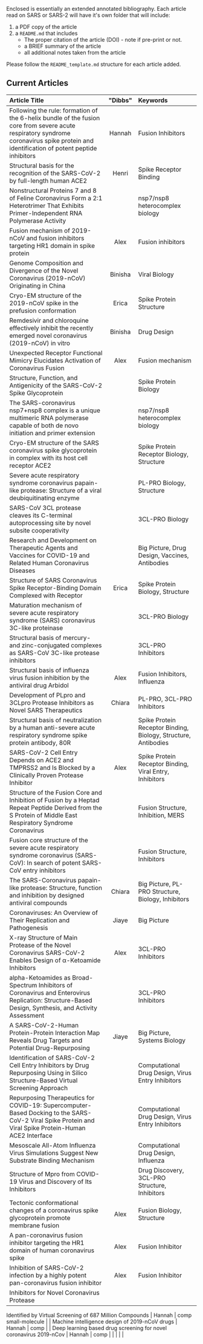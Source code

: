 Enclosed is essentially an extended annotated bibliography. Each article read on SARS or SARS-2 will have it's own folder that will include:
1. a PDF copy of the article
2. a `README.md` that includes
   * The proper citation of the article (DOI) - note if pre-print or not.
   * a BRIEF summary of the article
   * all additional notes taken from the article

Please follow the `README_template.md` structure for each article added.

## **Current Articles**
| **Article Title**   | "Dibbs" | Keywords |
|:---|:---:|:---|
| Following the rule: formation of the 6-helix bundle of the fusion core from severe acute respiratory syndrome coronavirus spike protein and identification of potent peptide inhibitors   | Hannah  | Fusion Inhibitors |
| Structural basis for the recognition of the SARS-CoV-2 by full-length human ACE2   |  Henri | Spike Receptor Binding |
| Nonstructural Proteins 7 and 8 of Feline Coronavirus Form a 2:1 Heterotrimer That Exhibits Primer-Independent RNA Polymerase Activity  |   | nsp7/nsp8 heterocomplex biology |
| Fusion mechanism of 2019-nCoV and fusion inhibitors targeting HR1 domain in spike protein  | Alex | Fusion inhibitors |
| Genome Composition and Divergence of the Novel Coronavirus (2019-nCoV) Originating in China   | Binisha | Viral Biology |
| Cryo-EM structure of the 2019-nCoV spike in the prefusion conformation  | Erica   | Spike Protein Structure |
| Remdesivir and chloroquine effectively inhibit the recently emerged novel coronavirus (2019-nCoV) in vitro   |Binisha   | Drug Design |
| Unexpected Receptor Functional Mimicry Elucidates Activation of Coronavirus Fusion  | Alex  | Fusion mechanism |
| Structure, Function, and Antigenicity of the SARS-CoV-2 Spike Glycoprotein  |   | Spike Protein Biology |
| The SARS-coronavirus nsp7+nsp8 complex is a unique multimeric RNA polymerase capable of both de novo initiation and primer extension  |  | nsp7/nsp8 heterocomplex biology |
| Cryo-EM structure of the SARS coronavirus spike glycoprotein in complex with its host cell receptor ACE2   |   | Spike Protein Receptor Biology, Structure |
| Severe acute respiratory syndrome coronavirus papain-like protease: Structure of a viral deubiquitinating enzyme   |   | PL-PRO Biology, Structure |
| SARS-CoV 3CL protease cleaves its C-terminal autoprocessing site by novel subsite cooperativity   |   | 3CL-PRO Biology |
| Research and Development on Therapeutic Agents and Vaccines for COVID-19 and Related Human Coronavirus Diseases   |   | Big Picture, Drug Design, Vaccines, Antibodies |
| Structure of SARS Coronavirus Spike Receptor-Binding Domain Complexed with Receptor   | Erica  | Spike Protein Biology, Structure |
| Maturation mechanism of severe acute respiratory syndrome (SARS) coronavirus 3C-like proteinase   |   | 3CL-PRO Biology |
| Structural basis of mercury- and zinc-conjugated complexes as SARS-CoV 3C-like protease inhibitors  |   | 3CL-PRO Inhibitors |
| Structural basis of influenza virus fusion inhibition by the antiviral drug Arbidol   | Alex  | Fusion Inhibitors, Influenza |
| Development of PLpro and 3CLpro Protease Inhibitors as Novel SARS Therapeutics   | Chiara | PL-PRO, 3CL-PRO Inhibitors |
| Structural basis of neutralization by a human anti-severe acute respiratory syndrome spike protein antibody, 80R   |   | Spike Protein Receptor Binding, Biology, Structure, Antibodies |
| SARS-CoV-2 Cell Entry Depends on ACE2 and TMPRSS2 and Is Blocked by a Clinically Proven Protease Inhibitor   | Alex | Spike Protein Receptor Binding, Viral Entry, Inhibitors |
| Structure of the Fusion Core and Inhibition of Fusion by a Heptad Repeat Peptide Derived from the S Protein of Middle East Respiratory Syndrome Coronavirus   |   | Fusion Structure, Inhibition, MERS |
| Fusion core structure of the severe acute respiratory syndrome coronavirus (SARS-CoV): In search of potent SARS-CoV entry inhibitors   |   | Fusion Structure, Inhibitors |
| The SARS-Coronavirus papain-like protease: Structure, function and inhibition by designed antiviral compounds   | Chiara | Big Picture, PL-PRO Structure, Biology, Inhibitors |
| Coronaviruses: An Overview of Their Replication and Pathogenesis   |Jiaye| Big Picture |
| X-ray Structure of Main Protease of the Novel Coronavirus SARS-CoV-2 Enables Design of α-Ketoamide Inhibitors| Alex| 3CL-PRO Inhibitors |
| alpha-Ketoamides as Broad-Spectrum Inhibitors of Coronavirus and Enterovirus Replication: Structure-Based Design, Synthesis, and Activity Assessment |   | 3CL-PRO Inhibitors |
| A SARS-CoV-2-Human Protein-Protein Interaction Map Reveals Drug Targets and Potential Drug-Repurposing| Jiaye | Big Picture, Systems Biology |
| Identification of SARS-CoV-2 Cell Entry Inhibitors by Drug Repurposing Using in Silico Structure-Based Virtual Screening Approach  |   | Computational Drug Design, Virus Entry Inhibitors |
| Repurposing Therapeutics for COVID-19: Supercomputer-Based Docking to the SARS-CoV-2 Viral Spike Protein and Viral Spike Protein-Human ACE2 Interface   |   | Computational Drug Design, Virus Entry Inhibitors |
| Mesoscale All-Atom Influenza Virus Simulations Suggest New Substrate Binding Mechanism |   | Computational Drug Design, Influenza |
| Structure of Mpro from COVID-19 Virus and Discovery of Its Inhibitors   |   | Drug Discovery, 3CL-PRO Structure, Inhibitors  |
| Tectonic conformational changes of a coronavirus spike glycoprotein promote membrane fusion  | Alex  | Fusion Biology, Structure  |
| A pan-coronavirus fusion inhibitor targeting the HR1 domain of human coronavirus spike   | Alex  | Fusion Inhibitor |
| Inhibition of SARS-CoV-2 infection by a highly potent pan-coronavirus fusion inhibitor   | Alex  | Fusion Inhibitor |
| Inhibitors for Novel Coronavirus Protease
Identified by Virtual Screening of 687 Million
Compounds  | Hannah | comp small-molecule |
| Machine intelligence design of 2019-nCoV drugs | Hannah | comp |
| Deep learning based drug screening for novel coronavirus 2019-nCov | Hannah | comp |
| | | |

